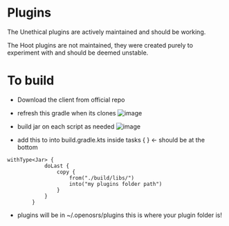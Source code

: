 # Plugins
The Unethical plugins are actively maintained and should be working.

The Hoot plugins are not maintained, they were created purely to experiment with and should be deemed unstable.


# To build

- Download the client from official repo
- refresh this gradle when its clones
![image](https://github.com/Salam-Boy/devious-plugins-extended/assets/139904240/132a64f7-5b61-40c7-8ee5-135d25aa4031)

- build jar on each script as needed
![image](https://github.com/Salam-Boy/devious-plugins-extended/assets/139904240/d4095b1d-25c8-40bd-b53f-df8861e25e37)

- add this to into build.gradle.kts inside tasks { } <- should be at the bottom
```
withType<Jar> {
            doLast {
                copy {
                    from("./build/libs/")
                    into("my plugins folder path")
                }
            }
        }
```

- plugins will be in ~/.openosrs/plugins this is where your plugin folder is!
